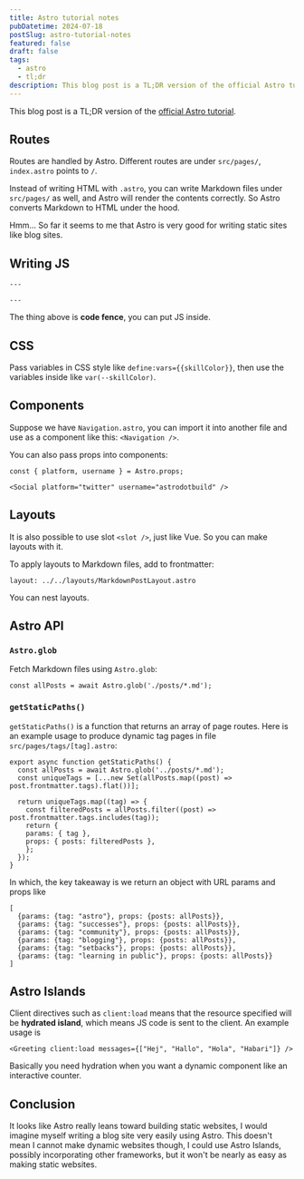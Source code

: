 ```yaml
---
title: Astro tutorial notes
pubDatetime: 2024-07-18
postSlug: astro-tutorial-notes
featured: false
draft: false
tags:
  - astro
  - tl;dr
description: This blog post is a TL;DR version of the official Astro tutorial.
---
```

This blog post is a TL;DR version of the [official Astro tutorial](https://docs.astro.build/en/tutorial).

## Routes

Routes are handled by Astro. Different routes are under `src/pages/`, `index.astro` points to `/`.

Instead of writing HTML with `.astro`, you can write Markdown files under `src/pages/` as well, and Astro will render the contents correctly. So Astro converts Markdown to HTML under the hood.

Hmm... So far it seems to me that Astro is very good for writing static sites like blog sites.

## Writing JS

```astro
---

---
```

The thing above is **code fence**, you can put JS inside.

## CSS

Pass variables in CSS style like `define:vars={{skillColor}}`, then use the variables inside like `var(--skillColor)`.

## Components

Suppose we have `Navigation.astro`, you can import it into another file and use as a component like this: `<Navigation />`.

You can also pass props into components:

```astro
const { platform, username } = Astro.props;
```

```astro
<Social platform="twitter" username="astrodotbuild" />
```

## Layouts

It is also possible to use slot `<slot />`, just like Vue. So you can make layouts with it.

To apply layouts to Markdown files, add to frontmatter:

```astro
layout: ../../layouts/MarkdownPostLayout.astro
```

You can nest layouts.

## Astro API

### `Astro.glob`

Fetch Markdown files using `Astro.glob`:

```astro
const allPosts = await Astro.glob('./posts/*.md');
```

### `getStaticPaths()`

`getStaticPaths()` is a function that returns an array of page routes. Here is an example usage to produce dynamic tag pages in file `src/pages/tags/[tag].astro`:

```astro
export async function getStaticPaths() {
  const allPosts = await Astro.glob('../posts/*.md');
  const uniqueTags = [...new Set(allPosts.map((post) => post.frontmatter.tags).flat())];

  return uniqueTags.map((tag) => {
    const filteredPosts = allPosts.filter((post) => post.frontmatter.tags.includes(tag));
    return {
    params: { tag },
    props: { posts: filteredPosts },
    };
  });
}
```

In which, the key takeaway is we return an object with URL params and props like

```astro
[
  {params: {tag: "astro"}, props: {posts: allPosts}},
  {params: {tag: "successes"}, props: {posts: allPosts}},
  {params: {tag: "community"}, props: {posts: allPosts}},
  {params: {tag: "blogging"}, props: {posts: allPosts}},
  {params: {tag: "setbacks"}, props: {posts: allPosts}},
  {params: {tag: "learning in public"}, props: {posts: allPosts}}
]
```

## Astro Islands

Client directives such as `client:load` means that the resource specified will be **hydrated island**, which means JS code is sent to the client. An example usage is 

```astro
<Greeting client:load messages={["Hej", "Hallo", "Hola", "Habari"]} />
```

Basically you need hydration when you want a dynamic component like an interactive counter.

## Conclusion

It looks like Astro really leans toward building static websites, I would imagine myself writing a blog site very easily using Astro. This doesn't mean I cannot make dynamic websites though, I could use Astro Islands, possibly incorporating other frameworks, but it won't be nearly as easy as making static websites.